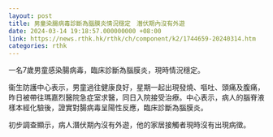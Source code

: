 ```yaml
---
layout: post
title: 男童染腸病毒診斷為腦膜炎情況穩定　潛伏期內沒有外遊
date: 2024-03-14 19:18:57.000000000 +08:00
link: https://news.rthk.hk/rthk/ch/component/k2/1744659-20240314.htm
categories: rthk
---
```


一名7歲男童感染腸病毒，臨床診斷為腦膜炎，現時情況穩定。

衞生防護中心表示，男童過往健康良好，星期一起出現發燒、嘔吐、頭痛及腹痛，昨日被帶往瑪嘉烈醫院急症室求醫，同日入院接受治療。中心表示，病人的腦脊液樣本經化驗後，證實對腸病毒呈陽性反應，臨床診斷為腦膜炎。
 
初步調查顯示，病人潛伏期內沒有外遊，他的家居接觸者現時沒有出現病徵。
